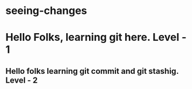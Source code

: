 # seeing-changes

# Hello Folks, learning git here. Level - 1

## Hello folks learning git commit and git stashig. Level - 2